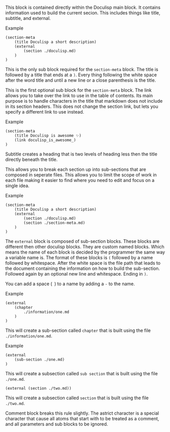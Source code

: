 <!--
(dl
    (section-meta
        (title Section Meta Block)
    )
)
-->

This block is contained directly within the Doculisp main block. It contains information used to build the current secion. This includes things like title, subtitle, and external.

Example

```doculisp
(section-meta
    (title Doculisp a short description)
    (external
        (section ./doculisp.md)
    )
)
```

<!-- (dl (# Title \(required\))) -->

This is the only sub block required for the `section-meta` block. The title is followed by a title that ends at a `)`. Every thing following the white space after the word title and until a new line or a close parenthesis is the title.

<!-- (dl (# Link)) -->

This is the first optional sub block for the `section-meta` block. The link allows you to take over the link to use in the table of contents. Its main purpose is to handle characters in the title that markdown does not include in its section headers. This does not change the section link, but lets you specify a different link to use instead.

Example

```doculisp
(section-meta
    (title Doculisp is awesome ✨)
    (link doculisp_is_awesome_)
)
```

<!-- (dl (# Subtitle)) -->

Subtitle creates a heading that is two levels of heading less then the title directly beneath the title.

<!-- (dl (# External)) -->

This allows you to break each section up into sub-sections that are composed in seperate files. This allows you to limit the scope of work in each file making it easier to find where you need to edit and focus on a single idea.

Example

```doculisp
(section-meta
    (title Doculisp a short description)
    (external
        (section ./doculisp.md)
        (section ./section-meta.md)
    )
)
```

<!-- (dl (## Sub-Sections)) -->

The `external` block is composed of sub-section blocks. These blocks are different then other doculisp blocks. They are custom named blocks. Which means the name of each block is decided by the programmer the same way a variable name is. The format of these blocks is `(` followed by a name followed by whitespace. After the white space is the file path that leads to the document containing the information on how to build the sub-section. Followed again by an optional new line and whitespace. Ending in `)`.

You can add a space (` `) to a name by adding a `-` to the name.

Example

```doculisp
(external
    (chapter
        ./information/one.md
    )
)
```

This will create a sub-section called `chapter` that is built using the file `./information/one.md`.

Example

```doculisp
(external
    (sub-section ./one.md)
)
```

This will create a subsection called `sub section` that is built using the file `./one.md`.

```doculisp
(external (section ./two.md))
```

This will create a subsection called `section` that is built using the file `./two.md`.

<!-- (dl (# Exception to the Rule)) -->

Comment block breaks this rule slightly. The astrict character is a special character that cause all atoms that start with to be treated as a comment, and all parameters and sub blocks to be ignored.
